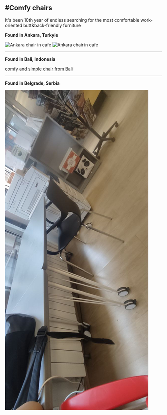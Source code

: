 #Comfy chairs
---

It's been 10th year of endless searching for the most comfortable work-oriented butt&back-friendly furniture

**Found in Ankara, Turkyie**

![Ankara chair in cafe](./ankara_comfy_chair_photo.jpeg)
![Ankara chair in cafe](./ankara_comfy_chair_photo2.jpeg)

---

**Found in Bali, Indonesia**

[comfy and simple chair from Bali](https://youtube.com/shorts/PJenVRnGE7Q?feature=share)

---

**Found in Belgrade, Serbia**

![Beorgrad chair in American Corner Library](./beograd_comfy_chair.jpeg)
